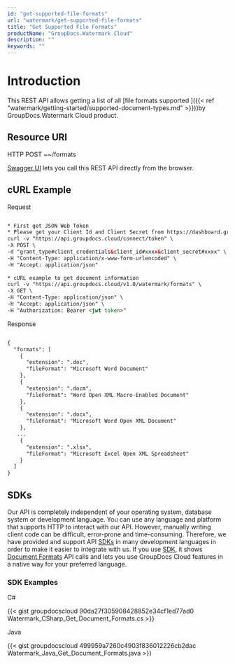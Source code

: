 ```yaml
---
id: "get-supported-file-formats"
url: "watermark/get-supported-file-formats"
title: "Get Supported File Formats"
productName: "GroupDocs.Watermark Cloud"
description: ""
keywords: ""
---
```






# Introduction #

This REST API allows getting a list of all [file formats supported ]({{< ref "watermark/getting-started/supported-document-types.md" >}}))by GroupDocs.Watermark Cloud product.

## Resource URI ##



HTTP POST ~~/formats


[Swagger UI](https://apireference.groupdocs.cloud/watermark/#/Info/GetSupportedFileFormats) lets you call this REST API directly from the browser.

## cURL Example ##


 Request
```html 

* First get JSON Web Token
* Please get your Client Id and Client Secret from https://dashboard.groupdocs.cloud/applications. Kindly place Client Id in "client_id" and Client Secret in "client_secret" argument.
curl -v "https://api.groupdocs.cloud/connect/token" \
-X POST \
-d "grant_type#client_credentials&client_id#xxxx&client_secret#xxxx" \
-H "Content-Type: application/x-www-form-urlencoded" \
-H "Accept: application/json"
   
* cURL example to get document information
curl -v "https://api.groupdocs.cloud/v1.0/watermark/formats" \
-X GET \
-H "Content-Type: application/json" \
-H "Accept: application/json" \
-H "Authorization: Bearer <jwt token>"

 ```


 Response

```html 

{
  "formats": [    
    {
      "extension": ".doc",
      "fileFormat": "Microsoft Word Document"
    },
    {
      "extension": ".docm",
      "fileFormat": "Word Open XML Macro-Enabled Document"
    },
    {
      "extension": ".docx",
      "fileFormat": "Microsoft Word Open XML Document"
    },
   ...
    {
      "extension": ".xlsx",
      "fileFormat": "Microsoft Excel Open XML Spreadsheet"
    }
  ]
}

 ```



## SDKs ##

Our API is completely independent of your operating system, database system or development language. You can use any language and platform that supports HTTP to interact with our API. However, manually writing client code can be difficult, error-prone and time-consuming. Therefore, we have provided and support API [SDKs](https://github.com/groupdocs-watermark-cloud) in many development languages in order to make it easier to integrate with us. If you use [SDK](https://github.com/groupdocs-watermark-cloud), it shows [Document Formats](https://apireference.groupdocs.cloud/watermark/#/Info/GetSupportedFileFormats) API calls and lets you use GroupDocs Cloud features in a native way for your preferred language.

### SDK Examples ###


 C#




{{< gist groupdocscloud 90da27f305908428852e34cf1ed77ad0 Watermark_CSharp_Get_Document_Formats.cs >}}





 Java




{{< gist groupdocscloud 499959a7260c4903f836012226cb2dac Watermark_Java_Get_Document_Formats.java >}}



